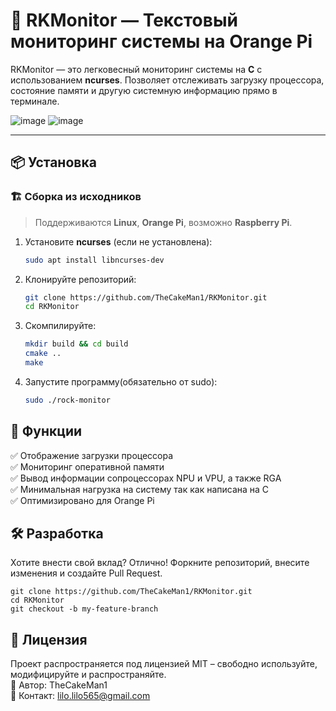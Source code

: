 # 🚀 RKMonitor — Текстовый мониторинг системы на Orange Pi

RKMonitor — это легковесный мониторинг системы на **C** с использованием **ncurses**. Позволяет отслеживать загрузку процессора, состояние памяти и другую системную информацию прямо в терминале.

![image](https://github.com/user-attachments/assets/70ef4d98-1d2d-4eb5-9def-c0287efb9716)
![image](https://github.com/user-attachments/assets/8a5b2a38-b307-4da9-acdd-6a779f69a2c0)

---

## 📦 Установка

### 🏗 **Сборка из исходников**
> Поддерживаются **Linux**, **Orange Pi**, возможно **Raspberry Pi**.

1. Установите **ncurses** (если не установлена):
   ```sh
   sudo apt install libncurses-dev
   ```
2. Клонируйте репозиторий:
   ```sh
   git clone https://github.com/TheCakeMan1/RKMonitor.git
   cd RKMonitor
   ```
3. Скомпилируйте:
   ```sh
   mkdir build && cd build
   cmake ..
   make
   ```
4. Запустите программу(обязательно от sudo):
   ```sh
   sudo ./rock-monitor
   ```
## 🔧 Функции
✅ Отображение загрузки процессора  
✅ Мониторинг оперативной памяти  
✅ Вывод информации сопроцессорах NPU и VPU, а также RGA   
✅ Минимальная нагрузка на систему так как написана на C  
✅ Оптимизировано для Orange Pi  
## 🛠 Разработка
Хотите внести свой вклад? Отлично! Форкните репозиторий, внесите изменения и создайте Pull Request.
   ```
   git clone https://github.com/TheCakeMan1/RKMonitor.git
   cd RKMonitor
   git checkout -b my-feature-branch
   ```
## 📜 Лицензия
Проект распространяется под лицензией MIT – свободно используйте, модифицируйте и распространяйте.  
👤 Автор: TheCakeMan1  
📧 Контакт: lilo.lilo565@gmail.com  
